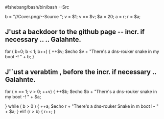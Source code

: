 #!shebang/bash/bin/bash --Src

b = "//Cover.png/--Source ";
v = $1;
v == $v;
$a = 20;
a = r;
r = $a;

## J'ust a backdoor to the github page -- incr. if necessary .. .. Galahnte.

  for ( b=0; b < 1; b++) {
    ++$v;
  $echo $v + "There's a dns-rouker snake in my boot -! " + b;
}

## J'`ust a verabtim , before the incr. if necessary .. Galahnte.
  for ( v == 1; v > 0; ++v) {
    ++$b;
    $echo $b + "There's a dns-rouker snake in my boot -! " + $a;

} while ( b > 0 ) {
    ++a;
    $echo r + "There's a dns-rouker Snake in m boot !~ " + $a;
} elif (r > b) {
    r++;
}

